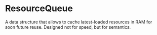 # ResourceQueue
A data structure that allows to cache latest-loaded resources in RAM for soon future reuse. Designed not for speed, but for semantics.
